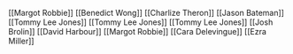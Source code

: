 [[Margot Robbie]]
[[Benedict Wong]]
[[Charlize Theron]]
[[Jason Bateman]]
[[Tommy Lee Jones]]
[[Tommy Lee Jones]]
[[Tommy Lee Jones]]
[[Josh Brolin]]
[[David Harbour]]
[[Margot Robbie]]
[[Cara Delevingue]]
[[Ezra Miller]]
